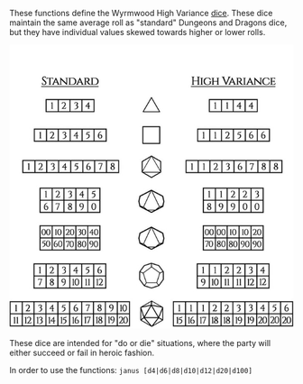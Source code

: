 These functions define the Wyrmwood High Variance [dice](https://www.kickstarter.com/projects/wyrmwood/dice-by-wyrmwood). These dice maintain the same average roll as "standard" Dungeons and Dragons dice, but they have individual values skewed towards higher or lower rolls.

![high variance dice](./high_variance_die.jpg)

These dice are intended for "do or die" situations, where the party will either succeed or fail in heroic fashion.

In order to use the functions:
    `janus [d4|d6|d8|d10|d12|d20|d100]`
